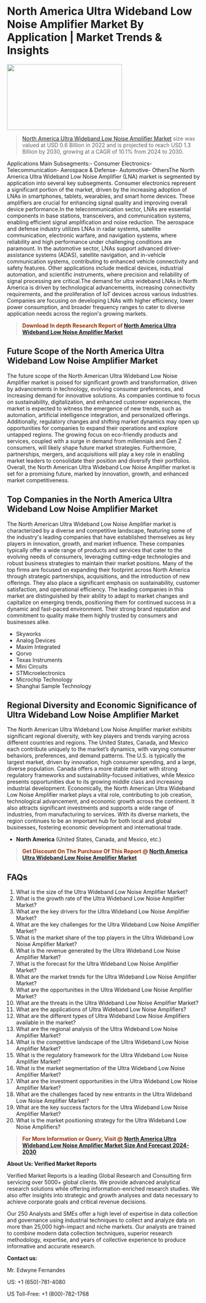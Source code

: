 <p><h1>North America Ultra Wideband Low Noise Amplifier Market By Application | Market Trends & Insights</h1><p><img class="aligncenter size-medium wp-image-105565" src="https://ffe5etoiles.com/wp-content/uploads/2025/01/MST7-300x171.png" alt="" width="300" height="171" /></p><blockquote><p><a href="https://www.verifiedmarketreports.com/download-sample/?rid=242824&utm_source=Github-NA&utm_medium=357" target="_blank">North America Ultra Wideband Low Noise Amplifier Market</a> size was valued at USD 0.6 Billion in 2022 and is projected to reach USD 1.3 Billion by 2030, growing at a CAGR of 10.1% from 2024 to 2030.</p></blockquote>Applications Main Subsegments:- Consumer Electronics- Telecommunication- Aerospace & Defense- Automotive- OthersThe North America Ultra Wideband Low Noise Amplifier (LNA) market is segmented by application into several key subsegments. Consumer electronics represent a significant portion of the market, driven by the increasing adoption of LNAs in smartphones, tablets, wearables, and smart home devices. These amplifiers are crucial for enhancing signal quality and improving overall device performance.In the telecommunication sector, LNAs are essential components in base stations, transceivers, and communication systems, enabling efficient signal amplification and noise reduction. The aerospace and defense industry utilizes LNAs in radar systems, satellite communication, electronic warfare, and navigation systems, where reliability and high performance under challenging conditions are paramount. In the automotive sector, LNAs support advanced driver-assistance systems (ADAS), satellite navigation, and in-vehicle communication systems, contributing to enhanced vehicle connectivity and safety features. Other applications include medical devices, industrial automation, and scientific instruments, where precision and reliability of signal processing are critical.The demand for ultra wideband LNAs in North America is driven by technological advancements, increasing connectivity requirements, and the proliferation of IoT devices across various industries. Companies are focusing on developing LNAs with higher efficiency, lower power consumption, and broader frequency ranges to cater to diverse application needs across the region's growing markets.</p><blockquote><p><span style="color: #993300;"><strong>Download In depth Research Report of <a href="https://www.verifiedmarketreports.com/download-sample/?rid=242824&utm_source=Github-NA&utm_medium=357">North America Ultra Wideband Low Noise Amplifier Market</a></strong></span></p></blockquote><h2>Future Scope of the North America Ultra Wideband Low Noise Amplifier Market</h2><p>The future scope of the North American Ultra Wideband Low Noise Amplifier market is poised for significant growth and transformation, driven by advancements in technology, evolving consumer preferences, and increasing demand for innovative solutions. As companies continue to focus on sustainability, digitalization, and enhanced customer experiences, the market is expected to witness the emergence of new trends, such as automation, artificial intelligence integration, and personalized offerings. Additionally, regulatory changes and shifting market dynamics may open up opportunities for companies to expand their operations and explore untapped regions. The growing focus on eco-friendly products and services, coupled with a surge in demand from millennials and Gen Z consumers, will likely shape future market strategies. Furthermore, partnerships, mergers, and acquisitions will play a key role in enabling market leaders to consolidate their position and diversify their portfolios. Overall, the North American Ultra Wideband Low Noise Amplifier market is set for a promising future, marked by innovation, growth, and enhanced market competitiveness.</p><h2>Top Companies in the North America Ultra Wideband Low Noise Amplifier Market</h2><p>The North American Ultra Wideband Low Noise Amplifier market is characterized by a diverse and competitive landscape, featuring some of the industry's leading companies that have established themselves as key players in innovation, growth, and market influence. These companies typically offer a wide range of products and services that cater to the evolving needs of consumers, leveraging cutting-edge technologies and robust business strategies to maintain their market positions. Many of the top firms are focused on expanding their footprint across North America through strategic partnerships, acquisitions, and the introduction of new offerings. They also place a significant emphasis on sustainability, customer satisfaction, and operational efficiency. The leading companies in this market are distinguished by their ability to adapt to market changes and capitalize on emerging trends, positioning them for continued success in a dynamic and fast-paced environment. Their strong brand reputation and commitment to quality make them highly trusted by consumers and businesses alike.</p><p><ul><li>Skyworks </li><li> Analog Devices </li><li> Maxim Integrated </li><li> Qorvo </li><li> Texas Instruments </li><li> Mini Circuits </li><li> STMicroelectronics </li><li> Microchip Technology </li><li> Shanghai Sample Technology</li></ul></p><h2>Regional Diversity and Economic Significance of Ultra Wideband Low Noise Amplifier Market</h2><p>The North American Ultra Wideband Low Noise Amplifier market exhibits significant regional diversity, with key players and trends varying across different countries and regions. The United States, Canada, and Mexico each contribute uniquely to the market’s dynamics, with varying consumer behaviors, preferences, and demand patterns. The U.S. is typically the largest market, driven by innovation, high consumer spending, and a large, diverse population. Canada offers a more stable market with strong regulatory frameworks and sustainability-focused initiatives, while Mexico presents opportunities due to its growing middle class and increasing industrial development. Economically, the North American Ultra Wideband Low Noise Amplifier market plays a vital role, contributing to job creation, technological advancement, and economic growth across the continent. It also attracts significant investments and supports a wide range of industries, from manufacturing to services. With its diverse markets, the region continues to be an important hub for both local and global businesses, fostering economic development and international trade.</p><ul> <li><strong>North America</strong> (United States, Canada, and Mexico, etc.)</li></ul><blockquote><p><span style="color: #993300;"><strong>Get Discount On The Purchase Of This Report @ <a href="https://www.verifiedmarketreports.com/ask-for-discount/?rid=242824&utm_source=Github-NA&utm_medium=357">North America Ultra Wideband Low Noise Amplifier Market</a></strong></span></p></blockquote><h2>FAQs</h2><p><ol> <li>What is the size of the Ultra Wideband Low Noise Amplifier Market?</div><div></li> <li>What is the growth rate of the Ultra Wideband Low Noise Amplifier Market?</div><div></li> <li>What are the key drivers for the Ultra Wideband Low Noise Amplifier Market?</div><div></li> <li>What are the key challenges for the Ultra Wideband Low Noise Amplifier Market?</div><div></li> <li>What is the market share of the top players in the Ultra Wideband Low Noise Amplifier Market?</div><div></li> <li>What is the revenue generated by the Ultra Wideband Low Noise Amplifier Market?</div><div></li> <li>What is the forecast for the Ultra Wideband Low Noise Amplifier Market?</div><div></li> <li>What are the market trends for the Ultra Wideband Low Noise Amplifier Market?</div><div></li> <li>What are the opportunities in the Ultra Wideband Low Noise Amplifier Market?</div><div></li> <li>What are the threats in the Ultra Wideband Low Noise Amplifier Market?</div><div></li> <li>What are the applications of Ultra Wideband Low Noise Amplifiers?</div><div></li> <li>What are the different types of Ultra Wideband Low Noise Amplifiers available in the market?</div><div></li> <li>What are the regional analysis of the Ultra Wideband Low Noise Amplifier Market?</div><div></li> <li>What is the competitive landscape of the Ultra Wideband Low Noise Amplifier Market?</div><div></li> <li>What is the regulatory framework for the Ultra Wideband Low Noise Amplifier Market?</div><div></li> <li>What is the market segmentation of the Ultra Wideband Low Noise Amplifier Market?</div><div></li> <li>What are the investment opportunities in the Ultra Wideband Low Noise Amplifier Market?</div><div></li> <li>What are the challenges faced by new entrants in the Ultra Wideband Low Noise Amplifier Market?</div><div></li> <li>What are the key success factors for the Ultra Wideband Low Noise Amplifier Market?</div><div></li> <li>What is the market positioning strategy for the Ultra Wideband Low Noise Amplifiers?</div><div></li></ol></p><blockquote><p><span style="color: #993300;"><strong>For More Information or Query, Visit @ <a href="https://www.verifiedmarketreports.com/product/ultra-wideband-low-noise-amplifier-market/">North America Ultra Wideband Low Noise Amplifier Market Size And Forecast 2024-2030</a></strong></span></p></blockquote><p><strong>About Us: Verified Market Reports</strong></p><p>Verified Market Reports is a leading Global Research and Consulting firm servicing over 5000+ global clients. We provide advanced analytical research solutions while offering information-enriched research studies. We also offer insights into strategic and growth analyses and data necessary to achieve corporate goals and critical revenue decisions.</p><p>Our 250 Analysts and SMEs offer a high level of expertise in data collection and governance using industrial techniques to collect and analyze data on more than 25,000 high-impact and niche markets. Our analysts are trained to combine modern data collection techniques, superior research methodology, expertise, and years of collective experience to produce informative and accurate research.</p><p><strong>Contact us:</strong></p><p>Mr. Edwyne Fernandes</p><p>US: +1 (650)-781-4080</p><p>US Toll-Free: +1 (800)-782-1768</p>
